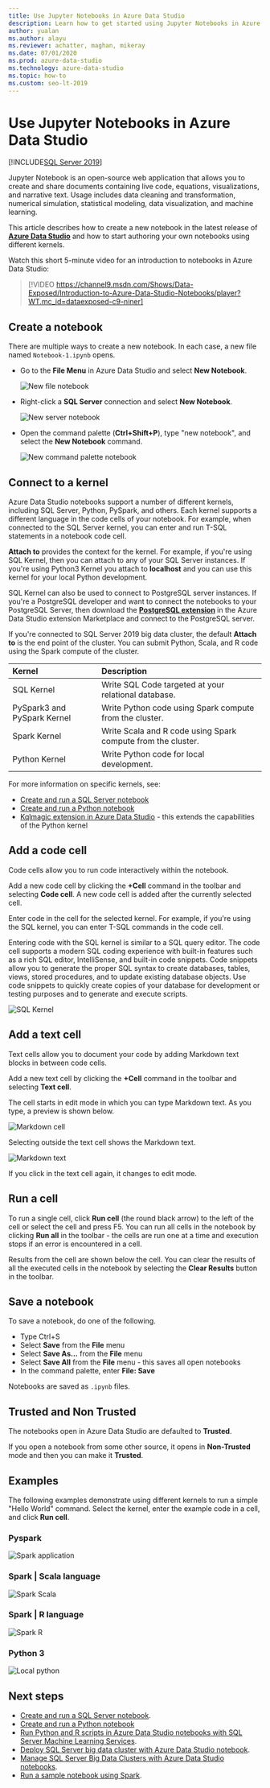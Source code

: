 ```yaml
---
title: Use Jupyter Notebooks in Azure Data Studio
description: Learn how to get started using Jupyter Notebooks in Azure Data Studio.
author: yualan
ms.author: alayu
ms.reviewer: achatter, maghan, mikeray
ms.date: 07/01/2020
ms.prod: azure-data-studio
ms.technology: azure-data-studio
ms.topic: how-to
ms.custom: seo-lt-2019
---
```


# Use Jupyter Notebooks in Azure Data Studio

[!INCLUDE[SQL Server 2019](../../includes/applies-to-version/sqlserver2019.md)]

Jupyter Notebook is an open-source web application that allows you to create and share documents containing live code, equations, visualizations, and narrative text. Usage includes data cleaning and transformation, numerical simulation, statistical modeling, data visualization, and machine learning.

This article describes how to create a new notebook in the latest release of [**Azure Data Studio**](../download-azure-data-studio.md) and how to start authoring your own notebooks using different kernels.

Watch this short 5-minute video for an introduction to notebooks in Azure Data Studio:

> [!VIDEO https://channel9.msdn.com/Shows/Data-Exposed/Introduction-to-Azure-Data-Studio-Notebooks/player?WT.mc_id=dataexposed-c9-niner]

## Create a notebook

There are multiple ways to create a new notebook. In each case, a new file named `Notebook-1.ipynb` opens.

- Go to the **File Menu** in Azure Data Studio and select **New Notebook**.

  ![New file notebook](media/notebooks-guidance/file-new-notebook.png)

- Right-click a **SQL Server** connection and select **New Notebook**.

  ![New server notebook](media/notebooks-guidance/server-new-notebook.png)

- Open the command palette (**Ctrl+Shift+P**), type "new notebook", and select the **New Notebook** command.

  ![New command palette notebook](media/notebooks-guidance/command-palette-new-notebook.png)

## Connect to a kernel

Azure Data Studio notebooks support a number of different kernels, including SQL Server, Python, PySpark, and others. Each kernel supports a different language in the code cells of your notebook. For example, when connected to the SQL Server kernel, you can enter and run T-SQL statements in a notebook code cell.

**Attach to** provides the context for the kernel. For example, if you're using SQL Kernel, then you can attach to any of your SQL Server instances.
If you're using Python3 Kernel you attach to **localhost** and you can use this kernel for your local Python development.

SQL Kernel can also be used to connect to PostgreSQL server instances. If you're a PostgreSQL developer and want to connect the notebooks to your PostgreSQL Server, then download the [**PostgreSQL extension**](../extensions/postgres-extension.md) in the Azure Data Studio extension Marketplace and connect to the PostgreSQL server.

If you're connected to SQL Server 2019 big data cluster, the default **Attach to** is the end point of the cluster. You can submit Python, Scala, and R code using the Spark compute of the cluster.

| Kernel                      | Description                                                  |
|:----------------------------|:-------------------------------------------------------------|
| SQL Kernel                  | Write SQL Code targeted at your relational database.         |
| PySpark3 and PySpark Kernel | Write Python code using Spark compute from the cluster.      |
| Spark Kernel                | Write Scala and R code using Spark compute from the cluster. |
| Python Kernel               | Write Python code for local development.                     |

For more information on specific kernels, see:

- [Create and run a SQL Server notebook](./notebooks-sql-kernel.md)
- [Create and run a Python notebook](./notebooks-python-kernel.md)
- [Kqlmagic extension in Azure Data Studio](./notebooks-kqlmagic.md) - this extends the capabilities of the Python kernel

## Add a code cell

Code cells allow you to run code interactively within the notebook.

Add a new code cell by clicking the **+Cell** command in the toolbar and selecting **Code cell**. A new code cell is added after the currently selected cell.

Enter code in the cell for the selected kernel. For example, if you're using the SQL kernel, you can enter T-SQL commands in the code cell.

Entering code with the SQL kernel is similar to a SQL query editor. The code cell supports a modern SQL coding experience with built-in features such as a rich SQL editor, IntelliSense, and built-in code snippets. Code snippets allow you to generate the proper SQL syntax to create databases, tables, views, stored procedures, and to update existing database objects. Use code snippets to quickly create copies of your database for development or testing purposes and to generate and execute scripts.

![SQL Kernel](media/notebooks-guidance/intellisense-code-cell.png)

## Add a text cell

Text cells allow you to document your code by adding Markdown text blocks in between code cells.

Add a new text cell by clicking the **+Cell** command in the toolbar and selecting **Text cell**.

The cell starts in edit mode in which you can type Markdown text. As you type, a preview is shown below.

![Markdown cell](media/notebooks-guidance/notebook-markdown-cell.png)

Selecting outside the text cell shows the Markdown text.

![Markdown text](media/notebooks-guidance/notebook-markdown-preview.png)

If you click in the text cell again, it changes to edit mode.

## Run a cell

To run a single cell, click **Run cell** (the round black arrow) to the left of the cell or select the cell and press F5. You can run all cells in the notebook by clicking **Run all** in the toolbar - the cells are run one at a time and execution stops if an error is encountered in a cell.

Results from the cell are shown below the cell. You can clear the results of all the executed cells in the notebook by selecting the **Clear Results** button in the toolbar.

## Save a notebook

To save a notebook, do one of the following.

- Type Ctrl+S
- Select **Save** from the **File** menu
- Select **Save As...** from the **File** menu
- Select **Save All** from the **File** menu - this saves all open notebooks
- In the command palette, enter **File: Save**

Notebooks are saved as `.ipynb` files.

## Trusted and Non Trusted

The notebooks open in Azure Data Studio are defaulted to **Trusted**.

If you open a notebook from some other source, it opens in **Non-Trusted** mode and then you can make it **Trusted**.

## Examples

The following examples demonstrate using different kernels to run a simple "Hello World" command. Select the kernel, enter the example code in a cell, and click **Run cell**.

### Pyspark

![Spark application](media/notebooks-guidance/pyspark.png)

### Spark | Scala language

![Spark Scala](media/notebooks-guidance/spark-scala.png)

### Spark | R language

![Spark R](media/notebooks-guidance/spark-r.png)

### Python 3

![Local python](media/notebooks-guidance/local-python.png)

## Next steps

- [Create and run a SQL Server notebook](./notebooks-sql-kernel.md).
- [Create and run a Python notebook](./notebooks-python-kernel.md)
- [Run Python and R scripts in Azure Data Studio notebooks with SQL Server Machine Learning Services](../../machine-learning/install/sql-machine-learning-azure-data-studio.md).
- [Deploy SQL Server big data cluster with Azure Data Studio notebook](../../big-data-cluster/notebooks-deploy.md).
- [Manage SQL Server Big Data Clusters with Azure Data Studio notebooks](../../big-data-cluster/notebooks-manage-bdc.md).
- [Run a sample notebook using Spark](../../big-data-cluster/notebooks-tutorial-spark.md).